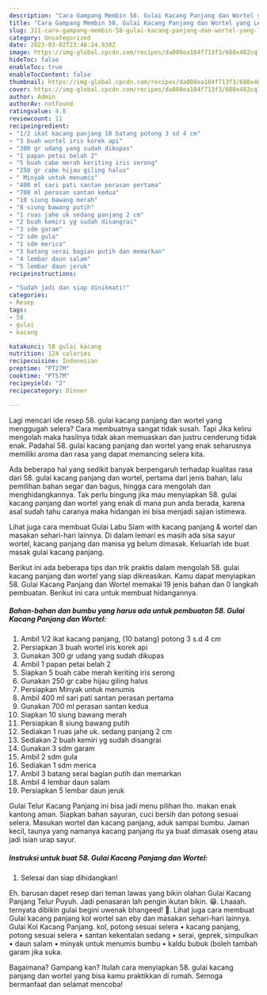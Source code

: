 ```yaml
---
description: "Cara Gampang Membin 58. Gulai Kacang Panjang dan Wortel yang Lezat Sekali"
title: "Cara Gampang Membin 58. Gulai Kacang Panjang dan Wortel yang Lezat Sekali"
slug: 311-cara-gampang-membin-58-gulai-kacang-panjang-dan-wortel-yang-lezat-sekali
category: Uncategorized
date: 2023-03-02T23:48:24.930Z
image: https://img-global.cpcdn.com/recipes/da008ea104f713f3/680x482cq70/58-gulai-kacang-panjang-dan-wortel-foto-resep-utama.jpg
hideToc: false
enableToc: true
enableTocContent: false
thumbnail: https://img-global.cpcdn.com/recipes/da008ea104f713f3/680x482cq70/58-gulai-kacang-panjang-dan-wortel-foto-resep-utama.jpg
cover: https://img-global.cpcdn.com/recipes/da008ea104f713f3/680x482cq70/58-gulai-kacang-panjang-dan-wortel-foto-resep-utama.jpg
author: Admin
authorAv: notfound
ratingvalue: 4.8
reviewcount: 11
recipeingredient:
- "1/2 ikat kacang panjang 10 batang potong 3 sd 4 cm"
- "3 buah wortel iris korek api"
- "300 gr udang yang sudah dikupas"
- "1 papan petai belah 2"
- "5 buah cabe merah keriting iris serong"
- "250 gr cabe hijau giling halus"
- " Minyak untuk menumis"
- "400 ml sari pati santan perasan pertama"
- "700 ml perasan santan kedua"
- "10 siung bawang merah"
- "8 siung bawang putih"
- "1 ruas jahe uk sedang panjang 2 cm"
- "2 buah kemiri yg sudah disangrai"
- "3 sdm garam"
- "2 sdm gula"
- "1 sdm merica"
- "3 batang serai bagian putih dan memarkan"
- "4 lembar daun salam"
- "5 lembar daun jeruk"
recipeinstructions:

- "Sudah jadi dan siap dinikmati!"
categories:
- Resep
tags:
- 58
- gulai
- kacang

katakunci: 58 gulai kacang 
nutrition: 124 calories
recipecuisine: Indonesian
preptime: "PT27M"
cooktime: "PT57M"
recipeyield: "2"
recipecategory: Dinner

---
```



Lagi mencari ide resep 58. gulai kacang panjang dan wortel yang menggugah selera? Cara membuatnya sangat tidak susah. Tapi Jika keliru mengolah maka hasilnya tidak akan memuaskan dan justru cenderung tidak enak. Padahal 58. gulai kacang panjang dan wortel yang enak seharusnya memiliki aroma dan rasa yang dapat memancing selera kita.


Ada beberapa hal yang sedikit banyak berpengaruh terhadap kualitas rasa dari 58. gulai kacang panjang dan wortel, pertama dari jenis bahan, lalu pemilihan bahan segar dan bagus, hingga cara mengolah dan menghidangkannya. Tak perlu bingung jika mau menyiapkan 58. gulai kacang panjang dan wortel yang enak di mana pun anda berada, karena asal sudah tahu caranya maka hidangan ini bisa menjadi sajian istimewa.

Lihat juga cara membuat Gulai Labu Siam with kacang panjang &amp; wortel dan masakan sehari-hari lainnya. Di dalam lemari es masih ada sisa sayur wortel, kacang panjang dan manisa yg belum dimasak. Keluarlah ide buat masak gulai kacang panjang.


Berikut ini ada beberapa tips dan trik praktis dalam mengolah 58. gulai kacang panjang dan wortel yang siap dikreasikan. Kamu dapat menyiapkan 58. Gulai Kacang Panjang dan Wortel memakai 19 jenis bahan dan 0 langkah pembuatan. Berikut ini cara untuk membuat hidangannya.

<!--inarticleads1-->

##### Bahan-bahan dan bumbu yang harus ada untuk pembuatan 58. Gulai Kacang Panjang dan Wortel:

1. Ambil 1/2 ikat kacang panjang, (10 batang) potong 3 s.d 4 cm
1. Persiapkan 3 buah wortel iris korek api
1. Gunakan 300 gr udang yang sudah dikupas
1. Ambil 1 papan petai belah 2
1. Siapkan 5 buah cabe merah keriting iris serong
1. Gunakan 250 gr cabe hijau giling halus
1. Persiapkan  Minyak untuk menumis
1. Ambil 400 ml sari pati santan perasan pertama
1. Gunakan 700 ml perasan santan kedua
1. Siapkan 10 siung bawang merah
1. Persiapkan 8 siung bawang putih
1. Sediakan 1 ruas jahe uk. sedang panjang 2 cm
1. Sediakan 2 buah kemiri yg sudah disangrai
1. Gunakan 3 sdm garam
1. Ambil 2 sdm gula
1. Sediakan 1 sdm merica
1. Ambil 3 batang serai bagian putih dan memarkan
1. Ambil 4 lembar daun salam
1. Persiapkan 5 lembar daun jeruk


Gulai Telur Kacang Panjang ini bisa jadi menu pilihan lho. makan enak kantong aman. Siapkan bahan sayuran, cuci bersih dan potong sesuai selera. Masukan wortel dan kacang panjang, aduk sampai bumbu. Jaman kecil, taunya yang namanya kacang panjang itu ya buat dimasak oseng atau jadi isian urap sayur. 

<!--inarticleads2-->

##### Instruksi untuk buat 58. Gulai Kacang Panjang dan Wortel:


1. Selesai dan siap dihidangkan!

Eh. barusan dapet resep dari teman lawas yang bikin olahan Gulai Kacang Panjang Telur Puyuh. Jadi penasaran lah pengin ikutan bikin. 😁. Lhaaah. ternyata dibikin gulai begini uwenak bhangeed! 🤤. Lihat juga cara membuat Gulai kacang panjang kol wortel san eby dan masakan sehari-hari lainnya. Gulai Kol Kacang Panjang. kol, potong sesuai selera • kacang panjang, potong sesuai selera • santan kekentalan sedang • serai, geprek, simpulkan • daun salam • minyak untuk menumis bumbu • kaldu bubuk (boleh tambah garam jika suka. 

Bagaimana? Gampang kan? Itulah cara menyiapkan 58. gulai kacang panjang dan wortel yang bisa kamu praktikkan di rumah. Semoga bermanfaat dan selamat mencoba!
